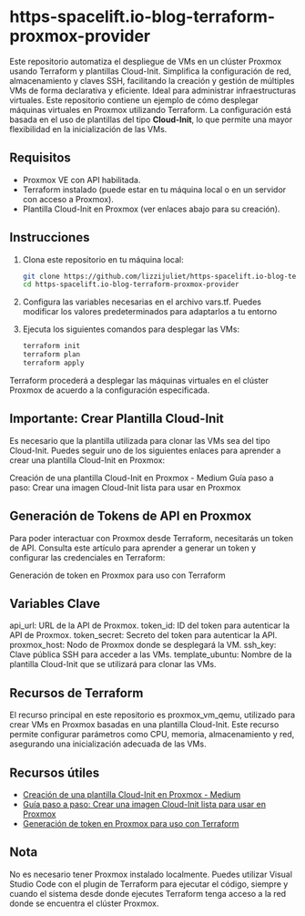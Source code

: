 # https-spacelift.io-blog-terraform-proxmox-provider
Este repositorio automatiza el despliegue de VMs en un clúster Proxmox usando Terraform y plantillas Cloud-Init. Simplifica la configuración de red, almacenamiento y claves SSH, facilitando la creación y gestión de múltiples VMs de forma declarativa y eficiente. Ideal para administrar infraestructuras virtuales.
Este repositorio contiene un ejemplo de cómo desplegar máquinas virtuales en Proxmox utilizando Terraform. La configuración está basada en el uso de plantillas del tipo **Cloud-Init**, lo que permite una mayor flexibilidad en la inicialización de las VMs.

## Requisitos
- Proxmox VE con API habilitada.
- Terraform instalado (puede estar en tu máquina local o en un servidor con acceso a Proxmox).
- Plantilla Cloud-Init en Proxmox (ver enlaces abajo para su creación).

## Instrucciones

1. Clona este repositorio en tu máquina local:
   ```bash
   git clone https://github.com/lizzijuliet/https-spacelift.io-blog-terraform-proxmox-provider.git
   cd https-spacelift.io-blog-terraform-proxmox-provider

2. Configura las variables necesarias en el archivo vars.tf. Puedes modificar los valores predeterminados para adaptarlos a tu entorno

3. Ejecuta los siguientes comandos para desplegar las VMs:
   ```bash
   terraform init
   terraform plan
   terraform apply

Terraform procederá a desplegar las máquinas virtuales en el clúster Proxmox de acuerdo a la configuración especificada.

## Importante: Crear Plantilla Cloud-Init

Es necesario que la plantilla utilizada para clonar las VMs sea del tipo Cloud-Init. Puedes seguir uno de los siguientes enlaces para aprender a crear una plantilla Cloud-Init en Proxmox:

Creación de una plantilla Cloud-Init en Proxmox - Medium
Guía paso a paso: Crear una imagen Cloud-Init lista para usar en Proxmox

## Generación de Tokens de API en Proxmox

Para poder interactuar con Proxmox desde Terraform, necesitarás un token de API. Consulta este artículo para aprender a generar un token y configurar las credenciales en Terraform:

Generación de token en Proxmox para uso con Terraform

## Variables Clave

api_url: URL de la API de Proxmox.
token_id: ID del token para autenticar la API de Proxmox.
token_secret: Secreto del token para autenticar la API.
proxmox_host: Nodo de Proxmox donde se desplegará la VM.
ssh_key: Clave pública SSH para acceder a las VMs.
template_ubuntu: Nombre de la plantilla Cloud-Init que se utilizará para clonar las VMs.

## Recursos de Terraform

El recurso principal en este repositorio es proxmox_vm_qemu, utilizado para crear VMs en Proxmox basadas en una plantilla Cloud-Init. Este recurso permite configurar parámetros como CPU, memoria, almacenamiento y red, asegurando una inicialización adecuada de las VMs.

## Recursos útiles

- [Creación de una plantilla Cloud-Init en Proxmox - Medium](https://medium.com/@aj.abdelwahed/proxmox-creating-a-cloud-init-template-in-proxmox-55d1d1570e12)
- [Guía paso a paso: Crear una imagen Cloud-Init lista para usar en Proxmox](https://akashrajvanshi.medium.com/step-by-step-guide-creating-a-ready-to-use-ubuntu-cloud-image-on-proxmox-03d057f04fb2)
- [Generación de token en Proxmox para uso con Terraform](https://spacelift.io/blog/terraform-proxmox-provider)

## Nota
No es necesario tener Proxmox instalado localmente. Puedes utilizar Visual Studio Code con el plugin de Terraform para ejecutar el código, siempre y cuando el sistema desde donde ejecutes Terraform tenga acceso a la red donde se encuentra el clúster Proxmox.